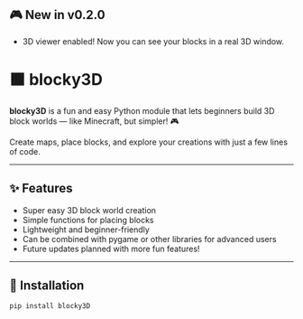 ## 🎮 New in v0.2.0
- 3D viewer enabled! Now you can see your blocks in a real 3D window.

# 🟫 blocky3D

**blocky3D** is a fun and easy Python module that lets beginners build 3D block worlds — like Minecraft, but simpler! 🎮

Create maps, place blocks, and explore your creations with just a few lines of code.

---

## ✨ Features
- Super easy 3D block world creation
- Simple functions for placing blocks
- Lightweight and beginner-friendly
- Can be combined with pygame or other libraries for advanced users
- Future updates planned with more fun features!

---

## 🚀 Installation
```bash
pip install blocky3D
